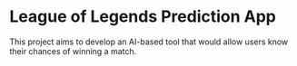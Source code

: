 # League of Legends Prediction App

This project aims to develop an AI-based tool that would allow users know their chances of winning a match.
